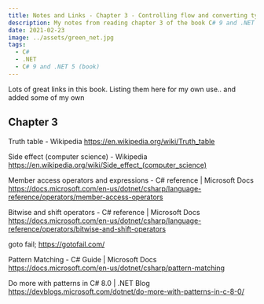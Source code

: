 ```yaml
---
title: Notes and Links - Chapter 3 - Controlling flow and converting types
description: My notes from reading chapter 3 of the book C# 9 and .NET 5 by Mark J. Price
date: 2021-02-23
image: ../assets/green_net.jpg
tags: 
  - C#
  - .NET
  - C# 9 and .NET 5 (book)
---
```


Lots of great links in this book. Listing them here for my own use.. and added some of my own

## Chapter 3

Truth table - Wikipedia
https://en.wikipedia.org/wiki/Truth_table

Side effect (computer science) - Wikipedia
https://en.wikipedia.org/wiki/Side_effect_(computer_science)

Member access operators and expressions - C# reference | Microsoft Docs
https://docs.microsoft.com/en-us/dotnet/csharp/language-reference/operators/member-access-operators

Bitwise and shift operators - C# reference | Microsoft Docs
https://docs.microsoft.com/en-us/dotnet/csharp/language-reference/operators/bitwise-and-shift-operators

goto fail;
https://gotofail.com/

Pattern Matching - C# Guide | Microsoft Docs
https://docs.microsoft.com/en-us/dotnet/csharp/pattern-matching

Do more with patterns in C# 8.0 | .NET Blog
https://devblogs.microsoft.com/dotnet/do-more-with-patterns-in-c-8-0/

